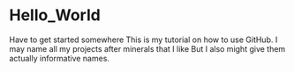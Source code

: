 # Hello_World
Have to get started somewhere
This is my tutorial on how to use GitHub. I may name all my projects after minerals that I like
But I also might give them actually informative names. 
